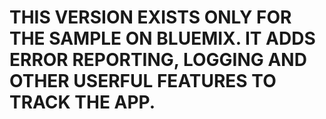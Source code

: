 # THIS VERSION EXISTS ONLY FOR THE SAMPLE ON BLUEMIX. IT ADDS ERROR REPORTING, LOGGING AND OTHER USERFUL FEATURES TO TRACK THE APP.